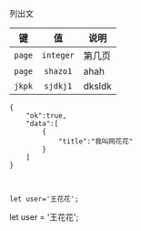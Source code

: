 

列出文

|键|值|说明|
|-|:-:|-
|`page`|`integer`|第几页
|`page`|`shazo1`|ahah
|`jkpk`|`sjdkj1`|dksldk

```
{
    "ok":true,
    "data":[
        {
            "title":"我叫网花花"
        }
    ]
}



let user='王花花';

```
let user = '王花花';
```